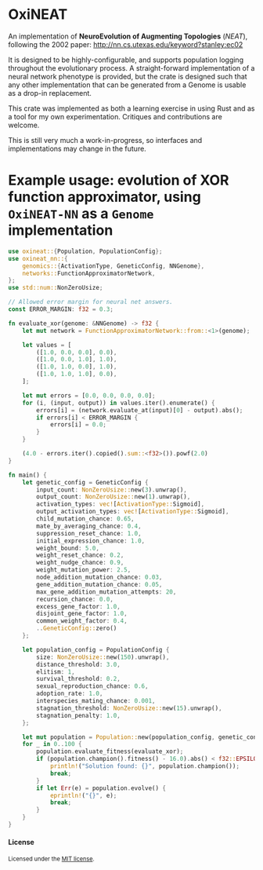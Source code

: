 # OxiNEAT
An implementation of **NeuroEvolution of Augmenting Topologies** (*NEAT*),
following the 2002 paper: <http://nn.cs.utexas.edu/keyword?stanley:ec02>

It is designed to be highly-configurable, and supports population 
logging throughout the evolutionary process. A straight-forward
implementation of a neural network phenotype is provided, but
the crate is designed such that any other implementation that
can be generated from a Genome is usable as a drop-in replacement.

This crate was implemented as both a learning exercise in using Rust
and as a tool for my own experimentation. Critiques and contributions
are welcome.

This is still very much a work-in-progress, so interfaces and implementations
may change in the future.

# Example usage: evolution of XOR function approximator, using `OxiNEAT-NN` as a `Genome` implementation
```rust
use oxineat::{Population, PopulationConfig};
use oxineat_nn::{
    genomics::{ActivationType, GeneticConfig, NNGenome},
    networks::FunctionApproximatorNetwork,
};
use std::num::NonZeroUsize;

// Allowed error margin for neural net answers.
const ERROR_MARGIN: f32 = 0.3;

fn evaluate_xor(genome: &NNGenome) -> f32 {
    let mut network = FunctionApproximatorNetwork::from::<1>(genome);

    let values = [
        ([1.0, 0.0, 0.0], 0.0),
        ([1.0, 0.0, 1.0], 1.0),
        ([1.0, 1.0, 0.0], 1.0),
        ([1.0, 1.0, 1.0], 0.0),
    ];

    let mut errors = [0.0, 0.0, 0.0, 0.0];
    for (i, (input, output)) in values.iter().enumerate() {
        errors[i] = (network.evaluate_at(input)[0] - output).abs();
        if errors[i] < ERROR_MARGIN {
            errors[i] = 0.0;
        }
    }

    (4.0 - errors.iter().copied().sum::<f32>()).powf(2.0)
}

fn main() {
    let genetic_config = GeneticConfig {
        input_count: NonZeroUsize::new(3).unwrap(),
        output_count: NonZeroUsize::new(1).unwrap(),
        activation_types: vec![ActivationType::Sigmoid],
        output_activation_types: vec![ActivationType::Sigmoid],
        child_mutation_chance: 0.65,
        mate_by_averaging_chance: 0.4,
        suppression_reset_chance: 1.0,
        initial_expression_chance: 1.0,
        weight_bound: 5.0,
        weight_reset_chance: 0.2,
        weight_nudge_chance: 0.9,
        weight_mutation_power: 2.5,
        node_addition_mutation_chance: 0.03,
        gene_addition_mutation_chance: 0.05,
        max_gene_addition_mutation_attempts: 20,
        recursion_chance: 0.0,
        excess_gene_factor: 1.0,
        disjoint_gene_factor: 1.0,
        common_weight_factor: 0.4,
        ..GeneticConfig::zero()
    };

    let population_config = PopulationConfig {
        size: NonZeroUsize::new(150).unwrap(),
        distance_threshold: 3.0,
        elitism: 1,
        survival_threshold: 0.2,
        sexual_reproduction_chance: 0.6,
        adoption_rate: 1.0,
        interspecies_mating_chance: 0.001,
        stagnation_threshold: NonZeroUsize::new(15).unwrap(),
        stagnation_penalty: 1.0,
    };

    let mut population = Population::new(population_config, genetic_config);
    for _ in 0..100 {
        population.evaluate_fitness(evaluate_xor);
        if (population.champion().fitness() - 16.0).abs() < f32::EPSILON {
            println!("Solution found: {}", population.champion());
            break;
        }
        if let Err(e) = population.evolve() {
            eprintln!("{}", e);
            break;
        }
    }
}
```

#### License

<sup>
Licensed under the <a href="LICENSE-MIT">MIT license</a>.
</sup>
